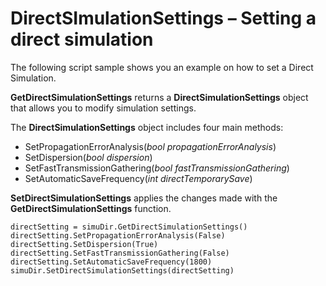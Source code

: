 # DirectSImulationSettings – Setting a direct simulation

The following script sample shows you an example on how to set a Direct Simulation.

**GetDirectSimulationSettings** returns a **DirectSimulationSettings** object that allows you to modify simulation settings.

The **DirectSimulationSettings** object includes four main methods:
 - SetPropagationErrorAnalysis\(*bool propagationErrorAnalysis*\)
 - SetDispersion\(*bool dispersion*\)
 - SetFastTransmissionGathering\(*bool fastTransmissionGathering*\)
 - SetAutomaticSaveFrequency\(*int directTemporarySave*\)

**SetDirectSimulationSettings** applies the changes made with the **GetDirectSimulationSettings** function.

```ironpython
directSetting = simuDir.GetDirectSimulationSettings()
directSetting.SetPropagationErrorAnalysis(False)
directSetting.SetDispersion(True)
directSetting.SetFastTransmissionGathering(False)
directSetting.SetAutomaticSaveFrequency(1800)
simuDir.SetDirectSimulationSettings(directSetting)
```